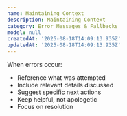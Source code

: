 ```yaml
---
name: Maintaining Context
description: Maintaining Context
category: Error Messages & Fallbacks
model: null
createdAt: '2025-08-18T14:09:13.935Z'
updatedAt: '2025-08-18T14:09:13.935Z'
---
```

When errors occur:
- Reference what was attempted
- Include relevant details discussed
- Suggest specific next actions
- Keep helpful, not apologetic
- Focus on resolution
